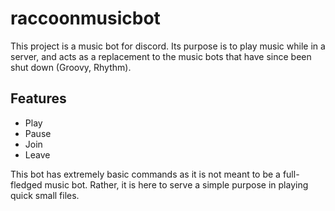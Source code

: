 # raccoonmusicbot

This project is a music bot for discord. Its purpose is to play music while in a server, and acts as a replacement to the music bots that have since been shut down (Groovy, Rhythm).

## Features
- Play
- Pause
- Join
- Leave

This bot has extremely basic commands as it is not meant to be a full-fledged music bot. Rather, it is here to serve a simple purpose in playing quick small files.

